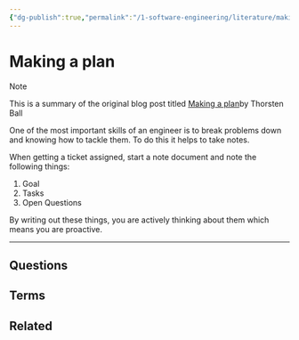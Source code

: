 ```yaml
---
{"dg-publish":true,"permalink":"/1-software-engineering/literature/making-a-plan/","tags":["source/blog","code/best_practices"],"created":"2023-08-17T10:02:08.140-05:00","updated":"2023-09-19T08:08:00.512-05:00"}
---
```


# Making a plan

> [!NOTE]
> This is a summary of the original blog post titled [Making a plan](https://registerspill.thorstenball.com/p/making-a-plan)by Thorsten Ball

One of the most important skills of an engineer is to break problems down and knowing how to tackle them. To do this it helps to take notes.

When getting a ticket assigned, start a note document and note the following things:

1. Goal
2. Tasks
3. Open Questions

By writing out these things, you are actively thinking about them which means you are proactive.

---
## Questions
## Terms
## Related
